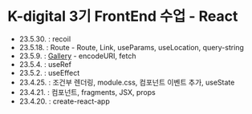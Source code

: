 # K-digital 3기 FrontEnd 수업 - React

- 23.5.30. : recoil
- 23.5.18. : Route - Route, Link, useParams, useLocation, query-string
- 23.5.9. : [Gallery](https://gallery-3073e.firebaseapp.com/) - encodeURI, fetch
- 23.5.4. : useRef
- 23.5.2. : useEffect
- 23.4.25. : 조건부 렌더링, module.css, 컴포넌트 이벤트 추가, useState
- 23.4.21. : 컴포넌트, fragments, JSX, props
- 23.4.20. : create-react-app
